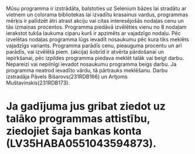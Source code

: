 Mūsu programma ir izstrādāta, balstoties uz Selenium bāzes lai stradātu ar vietnem un colorama bibliotekas lai izvadītu krasainus vardus, programmas mērķis ir palīdzēt ātri atrast akciju vai citas interesējošās nodaļas cenu un tās izmaiņas procentos. Programma piedāvā izvēlēties  vienu no 8 nodaļam ierakstot tukša laukuma ciparu kurš ir apzimēts ar vajadzīgo nodaļu. Pēc izvelētas nodaļas programma lūgs ievadīt nosaukumu pēc kura tiks meklēts vajadzīgs variants.  Programma parādīs cenu, pieauguma procentu un arī parādīs, vai izvēlētā piem. (akcija) šobrīd ir atvērta pārdošanai un iepirkšanai,  pēc izpildes programma piedava  meklēt talāk vai beigt darbu. Nepareizi vai nepilnīgi ievadot nosaukumu programma beigs darbu. Ja programma neatrod ievadīto vārdu, tā pārtrauks meklēšanu. Darbu izstradāja Pāvels Bišarovs(231RDB166) un Artjoms Muštavinskis(231RDB173). 
# Ja gadījuma jus gribat ziedot uz talāko programmas attistību, ziedojiet šaja bankas konta (LV35HABA0551043594873).

